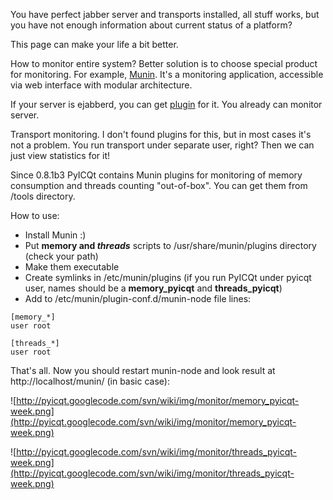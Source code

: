 You have perfect jabber server and transports installed, all stuff works, but you have not enough information about current status of a platform?

This page can make your life a bit better.

How to monitor entire system? Better solution is to choose special product for monitoring. For example, [Munin](http://munin.projects.linpro.no/). It's a monitoring application, accessible via web interface with modular architecture.

If your server is ejabberd, you can get [plugin](http://muninexchange.projects.linpro.no/?search&cid=10&pid=103&phid=144) for it. You already can monitor server.

Transport monitoring. I don't found plugins for this, but in most cases it's not a problem. You run transport under separate user, right? Then we can just view statistics for it!

Since 0.8.1b3 PyICQt contains Munin plugins for monitoring of memory consumption and threads counting "out-of-box". You can get them from /tools directory.

How to use:
  * Install Munin :)
  * Put **memory and _threads_** scripts to /usr/share/munin/plugins directory (check your path)
  * Make them executable
  * Create symlinks in /etc/munin/plugins (if you run PyICQt under pyicqt user, names should be a **memory\_pyicqt** and **threads\_pyicqt**)
  * Add to /etc/munin/plugin-conf.d/munin-node file lines:

```
[memory_*]
user root

[threads_*]
user root
```

That's all. Now you should restart munin-node and look result at http://localhost/munin/ (in basic case):

![http://pyicqt.googlecode.com/svn/wiki/img/monitor/memory_pyicqt-week.png](http://pyicqt.googlecode.com/svn/wiki/img/monitor/memory_pyicqt-week.png)

![http://pyicqt.googlecode.com/svn/wiki/img/monitor/threads_pyicqt-week.png](http://pyicqt.googlecode.com/svn/wiki/img/monitor/threads_pyicqt-week.png)